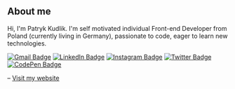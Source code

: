 ## About me 

Hi, I'm Patryk Kudlik. I'm self motivated individual Front-end Developer from Poland (currently living in Germany), passionate to code, eager to learn new technologies. 

[![Gmail Badge](https://img.shields.io/badge/-Gmail-c14438?style=for-the-badge&logo=Gmail&logoColor=white&link=mailto:patryk.kudlik@gmail.com)](mailto:patryk.kudlik@gmail.com)
[![LinkedIn Badge](https://img.shields.io/badge/linkedin-%230077B5.svg?&style=for-the-badge&logo=linkedin&logoColor=white&link=https://www.linkedin.com/in/patryk-kudlik/)](https://www.linkedin.com/in/patrykkudlik/)
[![Instagram Badge](https://img.shields.io/badge/instagram-%23E4405F.svg?&style=for-the-badge&logo=instagram&logoColor=white&link=https://www.instagram.com/patryk.kudlik/)](https://www.instagram.com/patrykkudlik/)
[![Twitter Badge](https://img.shields.io/badge/twitter-%231DA1F2.svg?&style=for-the-badge&logo=twitter&logoColor=white&link=https://twitter.com/patryk_kudlik)](https://twitter.com/patrykkudlik)
[![CodePen Badge](https://img.shields.io/badge/codepen-%231E1F26.svg?&style=for-the-badge&logo=codepen&logoColor=white&link=https://codepen.io/krudi)](https://codepen.io/krudi)

<p>
    &ndash;	
    <a href="https://patrykkudlik.com" title="Portfolio">
        Visit my website
    </a>
</p>
